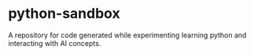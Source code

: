 # python-sandbox
A repository for code generated while experimenting learning python and interacting with AI concepts.
